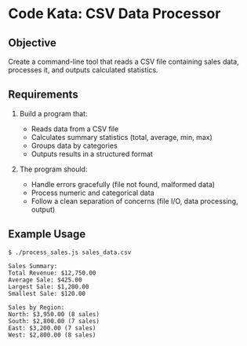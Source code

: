 # Code Kata: CSV Data Processor

## Objective
Create a command-line tool that reads a CSV file containing sales data, processes it, and outputs calculated statistics.

## Requirements
1. Build a program that:
   - Reads data from a CSV file
   - Calculates summary statistics (total, average, min, max)
   - Groups data by categories
   - Outputs results in a structured format

2. The program should:
   - Handle errors gracefully (file not found, malformed data)
   - Process numeric and categorical data
   - Follow a clean separation of concerns (file I/O, data processing, output)

## Example Usage
```
$ ./process_sales.js sales_data.csv

Sales Summary:
Total Revenue: $12,750.00
Average Sale: $425.00
Largest Sale: $1,200.00
Smallest Sale: $120.00

Sales by Region:
North: $3,950.00 (8 sales)
South: $2,800.00 (7 sales)
East: $3,200.00 (7 sales)
West: $2,800.00 (8 sales)
```

